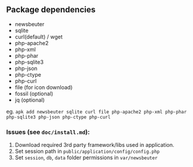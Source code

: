 
## Package dependencies

* newsbeuter
* sqlite
* curl(default) / wget
* php-apache2
* php-xml
* php-phar
* php-sqlite3
* php-json
* php-ctype
* php-curl
* file (for icon download)
* fossil (optional)
* jq (optional)

eg.
`apk add newsbeuter sqlite curl file php-apache2 php-xml php-phar php-sqlite3 php-json php-ctype php-curl`

### Issues (see `doc/install.md`):
1. Download required 3rd party framework/libs used in application.
2. Set session path in `public/application/config/config.php`
3. Set `session`, `db`, `data` folder permissions in `var/newsbeuter`

